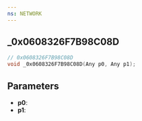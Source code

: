 ```yaml
---
ns: NETWORK
---
```

## _0x0608326F7B98C08D

```c
// 0x0608326F7B98C08D
void _0x0608326F7B98C08D(Any p0, Any p1);
```

## Parameters
* **p0**:
* **p1**:
